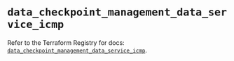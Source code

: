# `data_checkpoint_management_data_service_icmp`

Refer to the Terraform Registry for docs: [`data_checkpoint_management_data_service_icmp`](https://registry.terraform.io/providers/checkpointsw/checkpoint/2.11.0/docs/data-sources/management_data_service_icmp).
